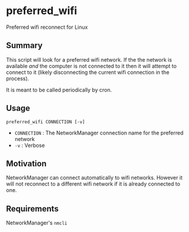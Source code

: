 # preferred_wifi
Preferred wifi reconnect for Linux

## Summary

This script will look for a preferred wifi network. If the the network is available *and* the computer is not connected to it then it will attempt to connect to it (likely disconnecting the current wifi connection in the process).

It is meant to be called periodically by cron.

## Usage

```
preferred_wifi CONNECTION [-v]
```

 - `CONNECTION` : The NetworkManager connection name for the preferred network
 - `-v` : Verbose
 
## Motivation

NetworkManager can connect automatically to wifi networks. However it will not reconnect to a different wifi network if it is already connected to one.

## Requirements

NetworkManager's `nmcli`
